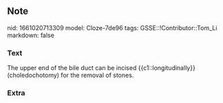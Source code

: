 ## Note
nid: 1661020713309
model: Cloze-7de96
tags: GSSE::!Contributor::Tom_Li
markdown: false

### Text
<div>
  The upper end of the bile duct can be incised
  {{c1::longitudinally}} (choledochotomy) for the removal of
  stones.
</div>

### Extra

